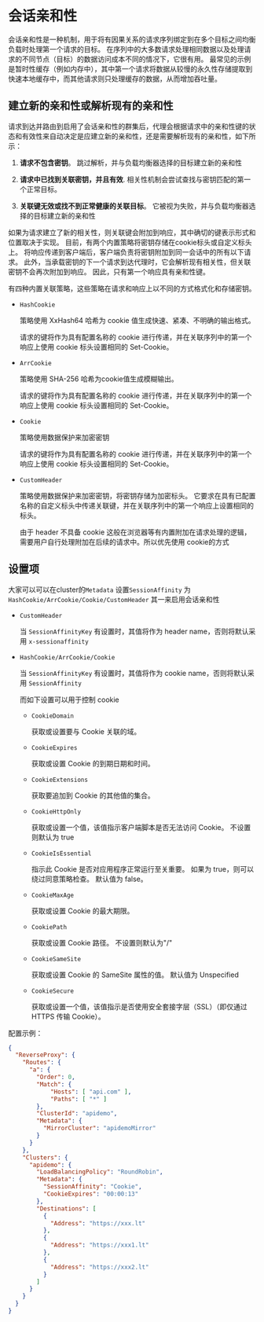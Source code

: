 # 会话亲和性

会话亲和性是一种机制，用于将有因果关系的请求序列绑定到在多个目标之间均衡负载时处理第一个请求的目标。 在序列中的大多数请求处理相同数据以及处理请求的不同节点（目标）的数据访问成本不同的情况下，它很有用。 最常见的示例是暂时性缓存（例如内存中），其中第一个请求将数据从较慢的永久性存储提取到快速本地缓存中，而其他请求则只处理缓存的数据，从而增加吞吐量。

## 建立新的亲和性或解析现有的亲和性

请求到达并路由到启用了会话亲和性的群集后，代理会根据请求中的亲和性键的状态和有效性来自动决定是应建立新的亲和性，还是需要解析现有的亲和性，如下所示：

1. **请求不包含密钥**。 跳过解析，并与负载均衡器选择的目标建立新的亲和性

2. **请求中已找到关联密钥，并且有效**. 相关性机制会尝试查找与密钥匹配的第一个正常目标。

3. **关联键无效或找不到正常健康的关联目标**。 它被视为失败，并与负载均衡器选择的目标建立新的亲和性

如果为请求建立了新的相关性，则关联键会附加到响应，其中确切的键表示形式和位置取决于实现。 目前，有两个内置策略将密钥存储在cookie标头或自定义标头上。 将响应传递到客户端后，客户端负责将密钥附加到同一会话中的所有以下请求。 此外，当承载密钥的下一个请求到达代理时，它会解析现有相关性，但关联密钥不会再次附加到响应。 因此，只有第一个响应具有亲和性键。

有四种内置关联策略，这些策略在请求和响应上以不同的方式格式化和存储密钥。

- `HashCookie`

    策略使用 XxHash64 哈希为 cookie 值生成快速、紧凑、不明确的输出格式。

    请求的键将作为具有配置名称的 cookie 进行传递，并在关联序列中的第一个响应上使用 cookie 标头设置相同的 Set-Cookie。

- `ArrCookie`

    策略使用 SHA-256 哈希为cookie值生成模糊输出。

    请求的键将作为具有配置名称的 cookie 进行传递，并在关联序列中的第一个响应上使用 cookie 标头设置相同的 Set-Cookie。

- `Cookie`

    策略使用数据保护来加密密钥

    请求的键将作为具有配置名称的 cookie 进行传递，并在关联序列中的第一个响应上使用 cookie 标头设置相同的 Set-Cookie。

- `CustomHeader`

    策略使用数据保护来加密密钥，将密钥存储为加密标头。 它要求在具有已配置名称的自定义标头中传递关联键，并在关联序列中的第一个响应上设置相同的标头。

    由于 header 不具备 cookie 这般在浏览器等有内置附加在请求处理的逻辑，需要用户自行处理附加在后续的请求中。所以优先使用 cookie的方式

## 设置项

大家可以可以在cluster的`Metadata` 设置`SessionAffinity` 为 `HashCookie/ArrCookie/Cookie/CustomHeader` 其一来启用会话亲和性

- `CustomHeader`

    当 `SessionAffinityKey` 有设置时，其值将作为 header name，否则将默认采用 `x-sessionaffinity`

- `HashCookie/ArrCookie/Cookie`

    当 `SessionAffinityKey` 有设置时，其值将作为 cookie name，否则将默认采用 `SessionAffinity`

    而如下设置可以用于控制 cookie

    - `CookieDomain`

        获取或设置要与 Cookie 关联的域。
    
    - `CookieExpires`

        获取或设置 Cookie 的到期日期和时间。

    - `CookieExtensions`

        获取要追加到 Cookie 的其他值的集合。

    - `CookieHttpOnly`

        获取或设置一个值，该值指示客户端脚本是否无法访问 Cookie。 不设置则默认为 true

    - `CookieIsEssential`

        指示此 Cookie 是否对应用程序正常运行至关重要。 如果为 true，则可以绕过同意策略检查。 默认值为 false。

    - `CookieMaxAge`

        获取或设置 Cookie 的最大期限。

    - `CookiePath`

        获取或设置 Cookie 路径。 不设置则默认为"/"

    - `CookieSameSite`	

        获取或设置 Cookie 的 SameSite 属性的值。 默认值为 Unspecified

    - `CookieSecure`
    
        获取或设置一个值，该值指示是否使用安全套接字层（SSL）（即仅通过 HTTPS 传输 Cookie）。

配置示例：


``` json
{
  "ReverseProxy": {
    "Routes": {
      "a": {
        "Order": 0,
        "Match": {
            "Hosts": [ "api.com" ],
            "Paths": [ "*" ]
        },
        "ClusterId": "apidemo",
        "Metadata": {
          "MirrorCluster": "apidemoMirror"
        }
      }
    },
    "Clusters": {
      "apidemo": {
        "LoadBalancingPolicy": "RoundRobin",
        "Metadata": {
          "SessionAffinity": "Cookie",
          "CookieExpires": "00:00:13"
        },
        "Destinations": [
          {
            "Address": "https://xxx.lt"
          },
          {
            "Address": "https://xxx1.lt"
          },
          {
            "Address": "https://xxx2.lt"
          }
        ]
      }
    }
  }
}
```